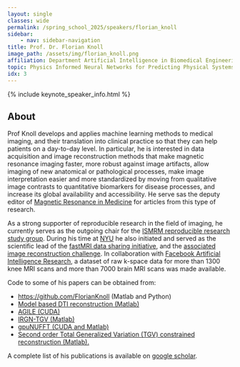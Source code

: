```yaml
---
layout: single
classes: wide
permalink: /spring_school_2025/speakers/florian_knoll
sidebar:
    - nav: sidebar-navigation
title: Prof. Dr. Florian Knoll
image_path: /assets/img/florian_knoll.png
affiliation: Department Artificial Intelligence in Biomedical Engineering (AIBE)
topic: Physics Informed Neural Networks for Predicting Physical Systems Behavior
idx: 3
---
```




{% include keynote_speaker_info.html %}


## About
Prof Knoll develops and applies machine learning methods to medical imaging, and their translation into clinical practice so that they can help patients on a day-to-day level. In particular, he is interested in data acquisition and image reconstruction methods that make magnetic resonance imaging faster, more robust against image artifacts, allow imaging of new anatomical or pathological processes, make image interpretation easier and more standardized by moving from qualitative image contrasts to quantitative biomarkers for disease processes, and increase its global availability and accessibility. He serve sas the deputy editor of <a href="https://onlinelibrary.wiley.com/journal/15222594">Magnetic Resonance in Medicine</a> for articles from this type of research.

As a strong supporter of reproducible research in the field of imaging, he currently serves as the outgoing chair for the <a href="https://www.ismrm.org/study-groups/reproducible-research/">ISMRM reproducible research study group</a>. 
During his time at <a href="https://med.nyu.edu/departments-institutes/radiology/research">NYU</a> he also initiated and served as the scientific lead of the <a href="https://fastmri.med.nyu.edu/">fastMRI data sharing initiative</a>, and the <a href="https://fastmri.org/">associated image reconstruction challenge</a>. In collaboration with <a href="https://ai.facebook.com/">Facebook Artificial Intelligence Research</a>, a dataset of raw k-space data for more than 1300 knee MRI scans and more than 7000 brain MRI scans was made available.

Code to some of his papers can be obtained from:

- <a href="https://github.com/FlorianKnoll">https://github.com/FlorianKnoll (Matlab and Python)</a>
- <a href="http://cai2r.net/resources/software/model-based-dti-reconstruction-variational-constraints">Model based DTI reconstruction (Matlab)</a>
- <a href="http://www.cai2r.net/resources/software/agile-gpu-image-reconstruction-library">AGILE (CUDA)</a>
- <a href="http://www.cai2r.net/resources/software/irgn-tgv-matlab-reconstruction-code">IRGN-TGV (Matlab)</a>
- <a href="http://cai2r.net/resources/software/gpunufft-open-source-gpu-library-3d-gridding-direct-matlab-interface">gpuNUFFT (CUDA and Matlab)</a>
- <a href="http://cai2r.net/resources/software/second-order-tgv-reconstruction-undersampled-radial-mr">Second order Total Generalized Variation (TGV) constrained reconstruction (Matlab).</a>

A complete list of his publications is available on <a href="https://scholar.google.com/citations?user=FFUVmiUAAAAJ&amp;hl=de">google scholar</a>.
